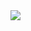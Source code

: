 <img src=https://avatars.dzeninfra.ru/get-zen_doc/4366388/pub_60cfcb45290f1956402612c6_60cfce373f83fa4eb14989c1/orig>
